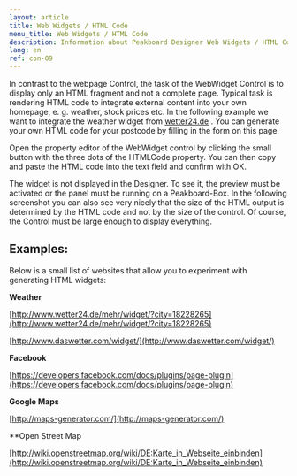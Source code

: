 ```yaml
---
layout: article
title: Web Widgets / HTML Code
menu_title: Web Widgets / HTML Code
description: Information about Peakboard Designer Web Widgets / HTML Code Control.
lang: en
ref: con-09
---
```


In contrast to the webpage Control, the task of the WebWidget Control is to display only an HTML fragment and not a complete page. Typical task is rendering HTML code to integrate external content into your own homepage, e. g. weather, stock prices etc. In the following example we want to integrate the weather widget from [wetter24.de](http://www.wetter24.de/) . You can generate your own HTML code for your postcode by filling in the form on this page.

Open the property editor of the WebWidget control by clicking the small button with the three dots of the HTMLCode property. You can then copy and paste the HTML code into the text field and confirm with OK.

The widget is not displayed in the Designer. To see it, the preview must be activated or the panel must be running on a Peakboard-Box. In the following screenshot you can also see very nicely that the size of the HTML output is determined by the HTML code and not by the size of the control. Of course, the Control must be large enough to display everything.



## Examples:

Below is a small list of websites that allow you to experiment with generating HTML widgets:

**Weather**

[http://www.wetter24.de/mehr/widget/?city=18228265](http://www.wetter24.de/mehr/widget/?city=18228265)

[http://www.daswetter.com/widget/](http://www.daswetter.com/widget/)

**Facebook**

[https://developers.facebook.com/docs/plugins/page-plugin](https://developers.facebook.com/docs/plugins/page-plugin)

**Google Maps**

[http://maps-generator.com/](http://maps-generator.com/)

**Open Street Map

[http://wiki.openstreetmap.org/wiki/DE:Karte_in_Webseite_einbinden](http://wiki.openstreetmap.org/wiki/DE:Karte_in_Webseite_einbinden)
